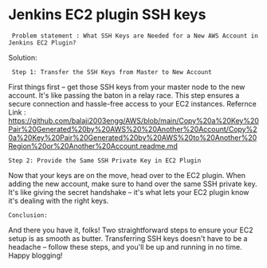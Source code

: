 # Jenkins EC2 plugin SSH keys

     Problem statement : What SSH Keys are Needed for a New AWS Account in Jenkins EC2 Plugin?

Solution: 


     Step 1: Transfer the SSH Keys from Master to New Account

First things first – get those SSH keys from your master node to the new account. It's like passing the baton in a relay race. This step ensures a secure connection and hassle-free access to your EC2 instances.
    Refernce Link : 
    https://github.com/balaji2003engg/AWS/blob/main/Copy%20a%20Key%20Pair%20Generated%20by%20AWS%20%20Another%20Account/Copy%20a%20Key%20Pair%20Generated%20by%20AWS%20to%20Another%20Region%20or%20Another%20Account.readme.md

    Step 2: Provide the Same SSH Private Key in EC2 Plugin

Now that your keys are on the move, head over to the EC2 plugin. When adding the new account, make sure to hand over the same SSH private key. It's like giving the secret handshake – it's what lets your EC2 plugin know it's dealing with the right keys.

    Conclusion:

And there you have it, folks! Two straightforward steps to ensure your EC2 setup is as smooth as butter. Transferring SSH keys doesn't have to be a headache – follow these steps, and you'll be up and running in no time. Happy blogging!





